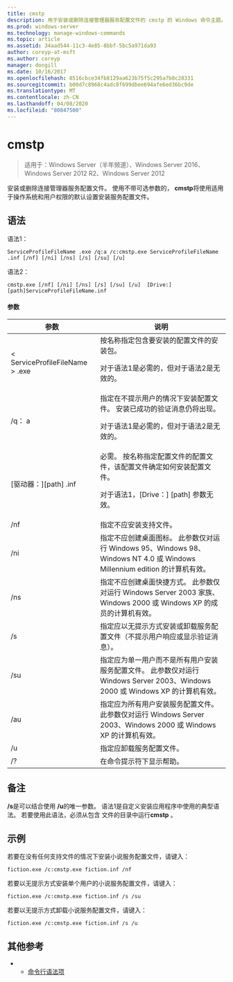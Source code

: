 ```yaml
---
title: cmstp
description: 用于安装或删除连接管理器服务配置文件的 cmstp 的 Windows 命令主题。
ms.prod: windows-server
ms.technology: manage-windows-commands
ms.topic: article
ms.assetid: 34aad544-11c3-4e85-8bbf-5bc5a971da93
author: coreyp-at-msft
ms.author: coreyp
manager: dongill
ms.date: 10/16/2017
ms.openlocfilehash: 8516cbce34fb8129aa623b75f5c295a7b8c28331
ms.sourcegitcommit: b00d7c8968c4adc8f699dbee694afe6ed36bc9de
ms.translationtype: MT
ms.contentlocale: zh-CN
ms.lasthandoff: 04/08/2020
ms.locfileid: "80847500"
---
```

# <a name="cmstp"></a>cmstp

>适用于：Windows Server（半年频道）、Windows Server 2016、Windows Server 2012 R2、Windows Server 2012

安装或删除连接管理器服务配置文件。 使用不带可选参数的， **cmstp**将使用适用于操作系统和用户权限的默认设置安装服务配置文件。 

## <a name="syntax"></a>语法
语法1：
```
ServiceProfileFileName .exe /q:a /c:cmstp.exe ServiceProfileFileName .inf [/nf] [/ni] [/ns] [/s] [/su] [/u]
```
语法2：
```
cmstp.exe [/nf] [/ni] [/ns] [/s] [/su] [/u]  [Drive:][path]ServiceProfileFileName.inf
```
#### <a name="parameters"></a>参数
|参数|说明|
|-------|--------|
|< ServiceProfileFileName > .exe|按名称指定包含要安装的配置文件的安装包。<p>对于语法1是必需的，但对于语法2是无效的。|
|/q： a|指定在不提示用户的情况下安装配置文件。 安装已成功的验证消息仍将出现。<p>对于语法1是必需的，但对于语法2是无效的。|
|[驱动器：][path] <ServiceProfileFileName>.inf|必需。 按名称指定配置文件的配置文件，该配置文件确定如何安装配置文件。<p>对于语法1，[Drive：] [path] 参数无效。|
|/nf|指定不应安装支持文件。|
|/ni|指定不应创建桌面图标。 此参数仅对运行 Windows 95、Windows 98、Windows NT 4.0 或 Windows Millennium edition 的计算机有效。|
|/ns|指定不应创建桌面快捷方式。 此参数仅对运行 Windows Server 2003 家族、Windows 2000 或 Windows XP 的成员的计算机有效。|
|/s|指定应以无提示方式安装或卸载服务配置文件（不提示用户响应或显示验证消息）。|
|/su|指定应为单一用户而不是所有用户安装服务配置文件。 此参数仅对运行 Windows Server 2003、Windows 2000 或 Windows XP 的计算机有效。|
|/au|指定应为所有用户安装服务配置文件。 此参数仅对运行 Windows Server 2003、Windows 2000 或 Windows XP 的计算机有效。|
|/u|指定应卸载服务配置文件。|
|/?|在命令提示符下显示帮助。|

## <a name="remarks"></a>备注
**/s**是可以结合使用 **/u**的唯一参数。
语法1是自定义安装应用程序中使用的典型语法。 若要使用此语法，必须从包含 <ServiceProfileFileName>文件的目录中运行**cmstp** 。

## <a name="examples"></a><a name=BKMK_Examples></a>示例
若要在没有任何支持文件的情况下安装小说服务配置文件，请键入：
```
fiction.exe /c:cmstp.exe fiction.inf /nf
```
若要以无提示方式安装单个用户的小说服务配置文件，请键入：
```
fiction.exe /c:cmstp.exe fiction.inf /s /su
```
若要以无提示方式卸载小说服务配置文件，请键入：
```
fiction.exe /c:cmstp.exe fiction.inf /s /u
```
## <a name="additional-references"></a>其他参考
-   - [命令行语法项](command-line-syntax-key.md)
